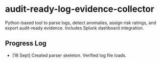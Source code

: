 # audit-ready-log-evidence-collector
Python-based tool to parse logs, detect anomalies, assign risk ratings, and export audit-ready evidence. Includes Splunk dashboard integration.

## Progress Log
- [18 Sept] Created parser skeleton. Verified log file loads.
